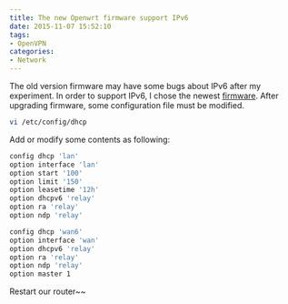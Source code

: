 ```yaml
---
title: The new Openwrt firmware support IPv6
date: 2015-11-07 15:52:10
tags:
- OpenVPN
categories:
- Network
---
```

The old version firmware may have some bugs about IPv6 after my experiment.
In order to support IPv6, I chose the newest [firmware](https://downloads.openwrt.org/snapshots/trunk/ar71xx/generic/).
After upgrading firmware, some configuration file must be modified.
```bash
vi /etc/config/dhcp
```
Add or modify some contents as following:
```bash
config dhcp 'lan'
option interface 'lan'
option start '100'
option limit '150'
option leasetime '12h'
option dhcpv6 'relay'
option ra 'relay'
option ndp 'relay'

config dhcp 'wan6'
option interface 'wan'
option dhcpv6 'relay'
option ra 'relay'
option ndp 'relay'
option master 1
```

Restart our router~~